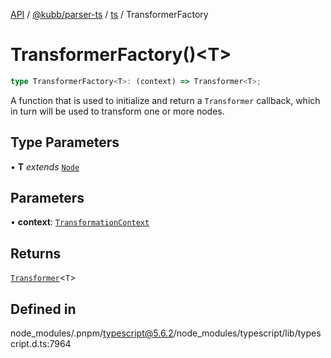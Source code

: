 [API](../../../../../packages.md) / [@kubb/parser-ts](../../../index.md) / [ts](../index.md) / TransformerFactory

# TransformerFactory()\<T\>

```ts
type TransformerFactory<T>: (context) => Transformer<T>;
```

A function that is used to initialize and return a `Transformer` callback, which in turn
will be used to transform one or more nodes.

## Type Parameters

• **T** *extends* [`Node`](../interfaces/Node.md)

## Parameters

• **context**: [`TransformationContext`](../interfaces/TransformationContext.md)

## Returns

[`Transformer`](Transformer.md)\<`T`\>

## Defined in

node\_modules/.pnpm/typescript@5.6.2/node\_modules/typescript/lib/typescript.d.ts:7964

